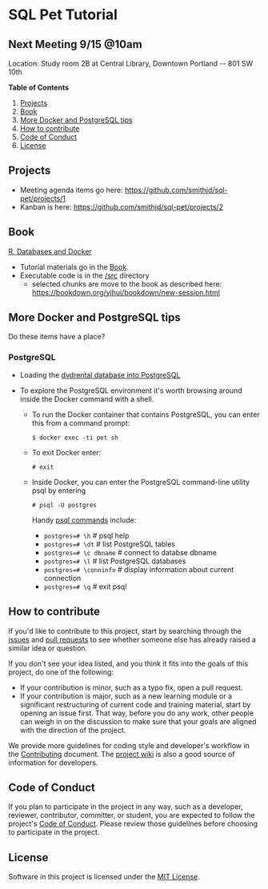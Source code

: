 # SQL Pet Tutorial

## Next Meeting 9/15 @10am
Location: Study room 2B at Central Library, Downtown Portland -- 801 SW 10th 

**Table of Contents**

1. [Projects](#projects)
1. [Book](#book)
1. [More Docker and PostgreSQL tips](#more-docker-and-postgresql-tips)
1. [How to contribute](#how-to-contribute)
1. [Code of Conduct](#code-of-conduct)
1. [License](#license)

## Projects

* Meeting agenda items go here: https://github.com/smithjd/sql-pet/projects/1
* Kanban is here: https://github.com/smithjd/sql-pet/projects/2 

## Book
[R, Databases and Docker](https://smithjd.github.io/sql-pet/)

* Tutorial materials go in the [Book](https://smithjd.github.io/sql-pet/).
* Executable code is in the [/src](https://github.com/smithjd/sql-pet/tree/master/src) directory
  + selected chunks are move to the book as described here: https://bookdown.org/yihui/bookdown/new-session.html 

## More Docker and PostgreSQL tips 

Do these items have a place?

### PostgreSQL
* Loading the [dvdrental database into PostgreSQL](http://www.postgresqltutorial.com/load-postgresql-sample-database/)
* To explore the PostgreSQL environment it's worth browsing around inside the Docker command with a shell.

  + To run the Docker container that contains PostgreSQL, you can enter this from a command prompt:

    `$ docker exec -ti pet sh`

  + To exit Docker enter:

    `# exit`

  + Inside Docker, you can enter the PostgreSQL command-line utility psql by entering 

    `# psql -U postgres`

    Handy [psql commands](https://gpdb.docs.pivotal.io/gs/43/pdf/PSQLQuickRef.pdf) include:

    + `postgres=# \h`          # psql help
    + `postgres=# \dt`         # list PostgreSQL tables
    + `postgres=# \c dbname`   # connect to databse dbname
    + `postgres=# \l`          # list PostgreSQL databases
    + `postgres=# \conninfo`   # display information about current connection
    + `postgres=# \q`          # exit psql

## How to contribute
If you'd like to contribute to this project, start by searching through the [issues](https://github.com/smithjd/sql-pet/issues) and [pull requests](https://github.com/smithjd/sql-pet/pulls) to see whether someone else has already raised a similar idea or question.

If you don't see your idea listed, and you think it fits into the goals of this project, do one of the following:

* If your contribution is minor, such as a typo fix, open a pull request.
* If your contribution is major, such as a new learning module or a significant restructuring of current code and training material, start by opening an issue first. That way, before you do any work, other people can weigh in on the discussion to make sure that your goals are aligned with the direction of the project.

We provide more guidelines for coding style and developer's workflow in the [Contributing](https://github.com/smithjd/sql-pet/blob/master/Contributing.md) document. The [project wiki](https://github.com/smithjd/sql-pet/wiki) is also a good source of information for developers.

## Code of Conduct
If you plan to participate in the project in any way, such as a developer, reviewer, contributor, committer, or student, you are expected to follow the project's [Code of Conduct](https://github.com/smithjd/sql-pet/blob/master/CODE_OF_CONDUCT.md). Please review those guidelines before choosing to participate in the project.

## License
Software in this project is licensed under the [MIT License](https://github.com/smithjd/sql-pet/blob/master/LICENSE).
